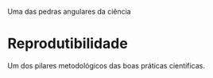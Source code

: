 Uma das pedras angulares da ciência <br>
# Reprodutibilidade
Um dos pilares metodológicos das boas práticas científicas.

